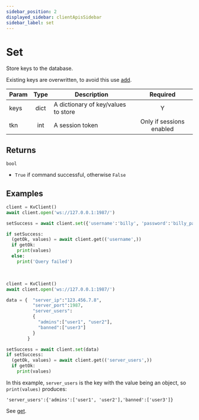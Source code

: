 ```yaml
---
sidebar_position: 2
displayed_sidebar: clientApisSidebar
sidebar_label: set
---
```


# Set
Store keys to the database.

Existing keys are overwritten, to avoid this use [add](./Add).

|Param|Type|Description|Required|
|--|:-:|--|:-:|
|keys|dict|A dictionary of key/values to store|Y|
|tkn|int|A session token|Only if sessions enabled|


## Returns

`bool`
- `True` if command successful, otherwise `False`


## Examples


```py title='Set scalar'
client = KvClient()
await client.open('ws://127.0.0.1:1987/')

setSuccess = await client.set({'username':'billy', 'password':'billy_passy'})

if setSuccess:
  (getOk, values) = await client.get(('username',))
  if getOk:
    print(values)
  else:
    print('Query failed')
```

<br/>

```py title='Set object'
client = KvClient()
await client.open('ws://127.0.0.1:1987/')

data = {  "server_ip":"123.456.7.8",
          "server_port":1987,
          "server_users":
          {
            "admins":["user1", "user2"],
            "banned":["user3"]
          }
        }

setSuccess = await client.set(data)
if setSuccess:
  (getOk, values) = await client.get(('server_users',))
  if getOk:
    print(values)
```

In this example, `server_users` is the key with the value being an object, so `print(values)` produces:

```
'server_users':{'admins':['user1', 'user2'],'banned':['user3']}
```

See [get](./Get).